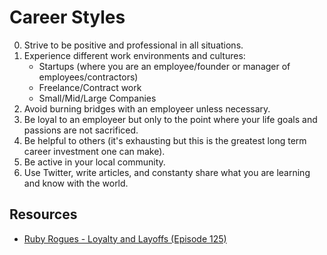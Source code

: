 # Career Styles

0. Strive to be positive and professional in all situations.
0. Experience different work environments and cultures:
    * Startups (where you are an employee/founder or manager of employees/contractors)
    * Freelance/Contract work
    * Small/Mid/Large Companies
0. Avoid burning bridges with an employeer unless necessary.
0. Be loyal to an employeer but only to the point where your life goals and passions are not sacrificed.
0. Be helpful to others (it's exhausting but this is the greatest long term career investment one can make).
0. Be active in your local community.
0. Use Twitter, write articles, and constanty share what you are learning and know with the world.

## Resources

* [Ruby Rogues - Loyalty and Layoffs (Episode 125)](http://rubyrogues.com/125-rr-loyalty-and-layoffs)
